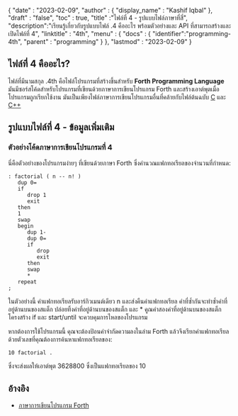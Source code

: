 
{
  "date" : "2023-02-09",
  "author" : {
    "display_name" : "Kashif Iqbal"
},
  "draft" : "false",
  "toc" : true,
  "title" :"ไฟล์ที่ 4 - รูปแบบไฟล์ภาษาที่สี่",
  "description":"เรียนรู้เกี่ยวกับรูปแบบไฟล์ .4 คืออะไร พร้อมตัวอย่างและ API ที่สามารถสร้างและเปิดไฟล์ที่ 4",
  "linktitle" : "4th",
  "menu" : {
    "docs" : {
      "identifier":"programming-4th",
      "parent" : "programming"
}
},
  "lastmod" : "2023-02-09"
}

## ไฟล์ที่ 4 คืออะไร?

ไฟล์ที่มีนามสกุล .4th คือไฟล์โปรแกรมที่สร้างขึ้นสำหรับ **Forth Programming Language** มันมีซอร์สโค้ดสำหรับโปรแกรมที่เขียนด้วยภาษาการเขียนโปรแกรม Forth และสร้างเอาต์พุตเมื่อโปรแกรมถูกเรียกใช้งาน มันเป็นเพียงไฟล์ภาษาการเขียนโปรแกรมอื่นที่คล้ายกับไฟล์ต้นฉบับ [C](/th/programming/c/) และ [C++](/th/programming/cpp/)

## รูปแบบไฟล์ที่ 4 - ข้อมูลเพิ่มเติม


### ตัวอย่างโค้ดภาษาการเขียนโปรแกรมที่ 4

นี่คือตัวอย่างของโปรแกรมง่ายๆ ที่เขียนด้วยภาษา Forth ซึ่งคำนวณแฟกทอเรียลของจำนวนที่กำหนด:

```
: factorial ( n -- n! )
   dup 0=
   if
      drop 1
      exit
   then
   1
   swap
   begin
      dup 1-
      dup 0=
      if
         drop
         exit
      then
      swap
      *
   repeat
;

```

ในตัวอย่างนี้ คำแฟกทอเรียลรับอาร์กิวเมนต์เดียว n และส่งคืนค่าแฟกทอเรียล คำที่ซ้ำกันจะทำซ้ำค่าที่อยู่ด้านบนของสแต็ก ปล่อยทิ้งค่าที่อยู่ด้านบนของสแต็ก และ * คูณค่าสองค่าที่อยู่ด้านบนของสแต็ก โครงสร้าง if และ start/until จะควบคุมการไหลของโปรแกรม

หากต้องการใช้โปรแกรมนี้ คุณจะต้องป้อนคำจำกัดความลงในล่าม Forth แล้วจึงเรียกคำแฟกทอเรียลด้วยตัวเลขที่คุณต้องการค้นหาแฟกทอเรียลของ:

```
10 factorial .
```
ซึ่งจะส่งผลให้เอาต์พุต 3628800 ซึ่งเป็นแฟกทอเรียลของ 10

## อ้างอิง

* [ภาษาการเขียนโปรแกรม Forth](https://en.wikipedia.org/wiki/Forth_(programming_language))

